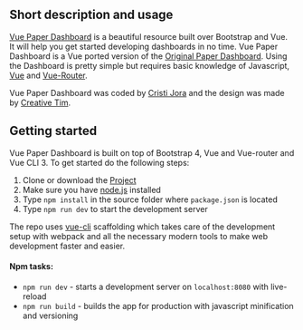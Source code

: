 ## Short description and usage

[Vue Paper Dashboard](https://github.com/cristijora/vue-paper-dashboard) is a beautiful resource built over Bootstrap and Vue. It will help you get started developing dashboards in no time. Vue Paper Dashboard is a Vue ported version of the [Original Paper Dashboard](https://www.creative-tim.com/product/paper-dashboard).
Using the Dashboard is pretty simple but requires basic knowledge of Javascript, [Vue](https://vuejs.org/v2/guide/) and [Vue-Router](https://router.vuejs.org/en/).

Vue Paper Dashboard was coded by [Cristi Jora](https://github.com/cristijora) and the design was made by [Creative Tim](https://www.creative-tim.com/?ref=pdf-vuejs-doc).

## Getting started

Vue Paper Dashboard is built on top of Bootstrap 4, Vue and Vue-router and Vue CLI 3.
To get started do the following steps:

1. Clone or download the [Project](https://github.com/cristijora/vue-paper-dashboard)
2. Make sure you have [node.js](https://nodejs.org/en/) installed
3. Type `npm install` in the source folder where `package.json` is located
4. Type `npm run dev` to start the development server

The repo uses [vue-cli](https://github.com/vuejs/vue-cli) scaffolding which takes care
of the development setup with webpack and all the necessary modern tools to make web development faster and easier.

#### Npm tasks:
- `npm run dev` - starts a development server on `localhost:8080` with live-reload
- `npm run build` - builds the app for production with javascript minification and versioning
